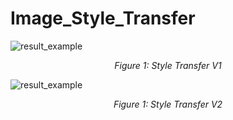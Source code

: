 # Image_Style_Transfer

![result_example](results/1.png)
<p align="center"><i>Figure 1: Style Transfer V1</i></p>

![result_example](results/2.png)
<p align="center"><i>Figure 1: Style Transfer V2</i></p>
